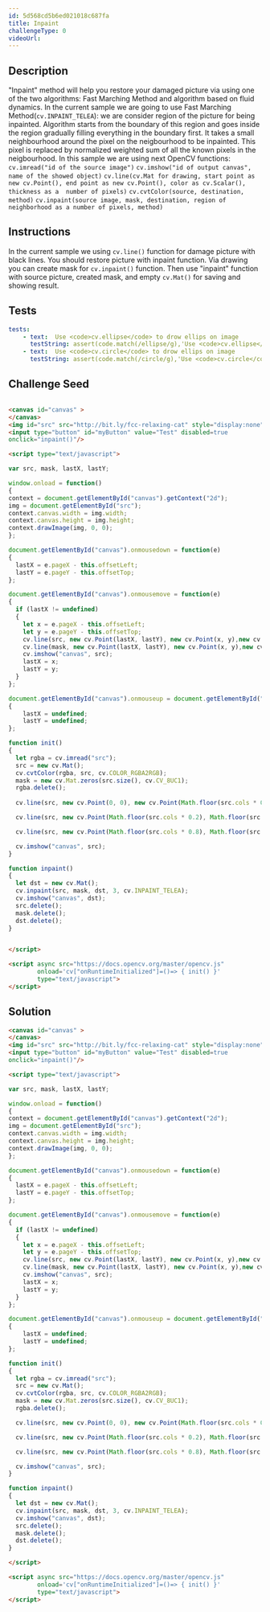 ```yaml
---
id: 5d568cd5b6ed021018c687fa
title: Inpaint
challengeType: 0
videoUrl:
---
```


## Description
<section id='description'>
"Inpaint" method will help you restore your damaged picture via using one of the two algorithms: Fast Marching Method and algorithm based on fluid dynamics. In the current sample we are going to use Fast Marching Method(<code>cv.INPAINT_TELEA</code>): we are consider region of the picture for being inpainted. Algorithm starts from the boundary of this region and goes inside the region gradually filling everything in the boundary first. It takes a small neighbourhood around the pixel on the neigbourhood to be inpainted. This pixel is replaced by normalized weighted sum of all the known pixels in the neigbourhood.
In this sample we are using next OpenCV functions:
<code>cv.imread("id of the source image")</code>
<code>cv.imshow("id of output canvas", name of the showed object)</code>
<code>cv.line(cv.Mat for drawing, start point as new cv.Point(), end point as new cv.Point(), color as cv.Scalar(), thickness as a  number of pixels)</code>
<code>cv.cvtColor(source, destination, method)</code>
<code>cv.inpaint(source image, mask, destination, region of neighborhood as a number of pixels, method)</code>
</section>

## Instructions
<section id='instructions'>
In the current sample we using <code>cv.line()</code> function for damage picture with black lines. You should restore picture with inpaint function.
Via drawing you can create mask for <code>cv.inpaint()</code> function. Then use "inpaint" function with source picture, created mask, and empty <code>cv.Mat()</code> for saving and showing result.
</section>

## Tests
<section id='tests'>

```yml
tests:
    - text:  Use <code>cv.ellipse</code> to drow ellips on image
      testString: assert(code.match(/ellipse/g),'Use <code>cv.ellipse</code> to drow an ellips image');
    - text:  Use <code>cv.circle</code> to drow ellips on image
      testString: assert(code.match(/circle/g),'Use <code>cv.circle</code> to drow an ellips image');
```
</section>

## Challenge Seed

<section id='challengeSeed'>

<div id='html-seed'>

```html

<canvas id="canvas" >
</canvas>
<img id="src" src="http://bit.ly/fcc-relaxing-cat" style="display:none"/>
<input type="button" id="myButton" value="Test" disabled=true
onclick="inpaint()"/>

<script type="text/javascript">

var src, mask, lastX, lastY;

window.onload = function()
{
context = document.getElementById("canvas").getContext("2d");
img = document.getElementById("src");
context.canvas.width = img.width;
context.canvas.height = img.height;
context.drawImage(img, 0, 0);
};

document.getElementById("canvas").onmousedown = function(e)
{
  lastX = e.pageX - this.offsetLeft;
  lastY = e.pageY - this.offsetTop;
};

document.getElementById("canvas").onmousemove = function(e)
{
  if (lastX != undefined)
  {
    let x = e.pageX - this.offsetLeft;
    let y = e.pageY - this.offsetTop;
    cv.line(src, new cv.Point(lastX, lastY), new cv.Point(x, y),new cv.Scalar(255, 255, 255, 255), 2);
    cv.line(mask, new cv.Point(lastX, lastY), new cv.Point(x, y),new cv.Scalar(255, 255, 255, 255), 2);
    cv.imshow("canvas", src);
    lastX = x;
    lastY = y;
  }
};

document.getElementById("canvas").onmouseup = document.getElementById("canvas").onmouseleave = function(e)
{
    lastX = undefined;
    lastY = undefined;
};

function init()
{
  let rgba = cv.imread("src");
  src = new cv.Mat();
  cv.cvtColor(rgba, src, cv.COLOR_RGBA2RGB);
  mask = new cv.Mat.zeros(src.size(), cv.CV_8UC1);
  rgba.delete();
   
  cv.line(src, new cv.Point(0, 0), new cv.Point(Math.floor(src.cols * 0.5), Math.floor(src.rows * 0.5)), new cv.Scalar(0, 0, 0, 255), 1);

  cv.line(src, new cv.Point(Math.floor(src.cols * 0.2), Math.floor(src.rows * 0.4)), new cv.Point(Math.floor(src.cols * 0.4), Math.floor(src.rows * 0.8)), new cv.Scalar(0, 0, 0, 255), 1);

  cv.line(src, new cv.Point(Math.floor(src.cols * 0.8), Math.floor(src.rows * 0.9)), new cv.Point(Math.floor(src.cols * 0.6), Math.floor(src.rows * 0.2)), new cv.Scalar(0, 0, 0, 255), 1);

  cv.imshow("canvas", src);
}

function inpaint()
{
  let dst = new cv.Mat();
  cv.inpaint(src, mask, dst, 3, cv.INPAINT_TELEA);
  cv.imshow("canvas", dst);
  src.delete();
  mask.delete();
  dst.delete();
}


</script>

<script async src="https://docs.opencv.org/master/opencv.js" 
        onload='cv["onRuntimeInitialized"]=()=> { init() }'  
        type="text/javascript">
</script>

```

</div>
</section>

## Solution
<section id='solution'>

```html
<canvas id="canvas" >
</canvas>
<img id="src" src="http://bit.ly/fcc-relaxing-cat" style="display:none"/>
<input type="button" id="myButton" value="Test" disabled=true
onclick="inpaint()"/>

<script type="text/javascript">

var src, mask, lastX, lastY;

window.onload = function()
{
context = document.getElementById("canvas").getContext("2d");
img = document.getElementById("src");
context.canvas.width = img.width;
context.canvas.height = img.height;
context.drawImage(img, 0, 0);
};

document.getElementById("canvas").onmousedown = function(e)
{
  lastX = e.pageX - this.offsetLeft;
  lastY = e.pageY - this.offsetTop;
};

document.getElementById("canvas").onmousemove = function(e)
{
  if (lastX != undefined)
  {
    let x = e.pageX - this.offsetLeft;
    let y = e.pageY - this.offsetTop;
    cv.line(src, new cv.Point(lastX, lastY), new cv.Point(x, y),new cv.Scalar(255, 255, 255, 255), 2);
    cv.line(mask, new cv.Point(lastX, lastY), new cv.Point(x, y),new cv.Scalar(255, 255, 255, 255), 2);
    cv.imshow("canvas", src);
    lastX = x;
    lastY = y;
  }
};

document.getElementById("canvas").onmouseup = document.getElementById("canvas").onmouseleave = function(e)
{
    lastX = undefined;
    lastY = undefined;
};

function init()
{
  let rgba = cv.imread("src");
  src = new cv.Mat();
  cv.cvtColor(rgba, src, cv.COLOR_RGBA2RGB);
  mask = new cv.Mat.zeros(src.size(), cv.CV_8UC1);
  rgba.delete();

  cv.line(src, new cv.Point(0, 0), new cv.Point(Math.floor(src.cols * 0.5), Math.floor(src.rows * 0.5)), new cv.Scalar(0, 0, 0, 255), 1);

  cv.line(src, new cv.Point(Math.floor(src.cols * 0.2), Math.floor(src.rows * 0.4)), new cv.Point(Math.floor(src.cols * 0.4), Math.floor(src.rows * 0.8)), new cv.Scalar(0, 0, 0, 255), 1);

  cv.line(src, new cv.Point(Math.floor(src.cols * 0.8), Math.floor(src.rows * 0.9)), new cv.Point(Math.floor(src.cols * 0.6), Math.floor(src.rows * 0.2)), new cv.Scalar(0, 0, 0, 255), 1);

  cv.imshow("canvas", src);
}

function inpaint()
{
  let dst = new cv.Mat();
  cv.inpaint(src, mask, dst, 3, cv.INPAINT_TELEA);
  cv.imshow("canvas", dst);
  src.delete();
  mask.delete();
  dst.delete();
}

</script>

<script async src="https://docs.opencv.org/master/opencv.js" 
        onload='cv["onRuntimeInitialized"]=()=> { init() }'  
        type="text/javascript">
</script>
```

</section>

